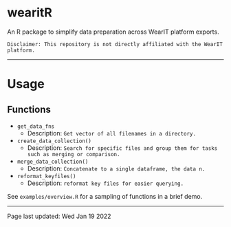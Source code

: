# wearitR

An R package to simplify data preparation across WearIT platform exports. 

`Disclaimer: This repository is not directly affiliated with the WearIT platform.`

-----

# Usage

## Functions

- `get_data_fns`
	- Description: ``` Get vector of all filenames in a directory. ```
- `create_data_collection()`
	- Description: ``` Search for specific files and group them for tasks such as merging or comparison. ```
- `merge_data_collection()`
	- Description: ``` Concatenate to a single dataframe, the data n. ```
- `reformat_keyfiles()`
	- Description: ``` reformat key files for easier querying. ```

See `examples/overview.R` for a sampling of functions in a brief demo.

-----

Page last updated: Wed Jan 19 2022
